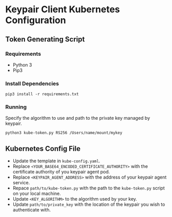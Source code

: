 # Keypair Client Kubernetes Configuration

## Token Generating Script

### Requirements

- Python 3
- Pip3

### Install Dependencies

```
pip3 install -r requirements.txt
```

### Running

Specify the algorithm to use and path to the private key managed by keypair.

```
python3 kube-token.py RS256 /Users/name/mount/mykey
```

## Kubernetes Config File

- Update the template in `kube-config.yaml`.
- Replace `<YOUR_BASE64_ENCODED_CERTIFICATE_AUTHORITY>` with the certificate authority of you keypair agent pod.
- Replace `<KEYPAIR_AGENT_ADDRESS>` with the address of your keypair agent service.
- Repace `path/to/kube-token.py` with the path to the `kube-token.py` script on your local machine.
- Update `<KEY_ALGORITHM>` to the algorithm used by your key.
- Update `path/to/private_key` with the location of the keypair you wish to authenticate with.
